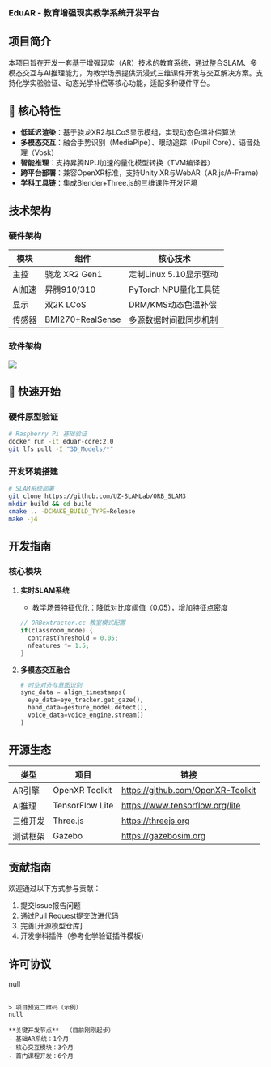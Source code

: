 ### EduAR - 教育增强现实教学系统开发平台


## 项目简介
本项目旨在开发一套基于增强现实（AR）技术的教育系统，通过整合SLAM、多模态交互与AI推理能力，为教学场景提供沉浸式三维课件开发与交互解决方案。支持化学实验验证、动态光学补偿等核心功能，适配多种硬件平台。

## 🌟 核心特性
- **低延迟渲染**：基于骁龙XR2与LCoS显示模组，实现动态色温补偿算法
- **多模态交互**：融合手势识别（MediaPipe）、眼动追踪（Pupil Core）、语音处理（Vosk）
- **智能推理**：支持昇腾NPU加速的量化模型转换（TVM编译器）
- **跨平台部署**：兼容OpenXR标准，支持Unity XR与WebAR（AR.js/A-Frame）
- **学科工具链**：集成Blender+Three.js的三维课件开发环境

## 技术架构
### 硬件架构
| 模块       | 组件                 | 核心技术                   |
|------------|----------------------|----------------------------|
| 主控       | 骁龙 XR2 Gen1       | 定制Linux 5.10显示驱动     |
| AI加速     | 昇腾910/310         | PyTorch NPU量化工具链      |
| 显示       | 双2K LCoS           | DRM/KMS动态色温补偿        |
| 传感器     | BMI270+RealSense    | 多源数据时间戳同步机制     |

### 软件架构
![](https://wy-static.wenxiaobai.com/chat-doc/6bfcecee05a82efa73273d9a50f1ca4f-image.png)

## 🚀 快速开始
### 硬件原型验证
```bash
# Raspberry Pi 基础验证
docker run -it eduar-core:2.0
git lfs pull -I "3D_Models/*"
```

### 开发环境搭建
```bash
# SLAM系统部署
git clone https://github.com/UZ-SLAMLab/ORB_SLAM3
mkdir build && cd build
cmake .. -DCMAKE_BUILD_TYPE=Release
make -j4
```

## 开发指南
### 核心模块
1. **实时SLAM系统**
   - 教学场景特征优化：降低对比度阈值（0.05），增加特征点密度
   ```cpp
   // ORBextractor.cc 教室模式配置
   if(classroom_mode) {
     contrastThreshold = 0.05;
     nfeatures *= 1.5;
   }
   ```

2. **多模态交互融合**
   ```python
   # 时空对齐与意图识别
   sync_data = align_timestamps(
     eye_data=eye_tracker.get_gaze(),
     hand_data=gesture_model.detect(),
     voice_data=voice_engine.stream()
   )
   ```

## 开源生态
| 类型           | 项目                  | 链接                          |
|----------------|-----------------------|-------------------------------|
| AR引擎         | OpenXR Toolkit        | https://github.com/OpenXR-Toolkit |
| AI推理         | TensorFlow Lite       | https://www.tensorflow.org/lite |
| 三维开发       | Three.js              | https://threejs.org           |
| 测试框架       | Gazebo                | https://gazebosim.org         |

## 贡献指南
欢迎通过以下方式参与贡献：
1. 提交Issue报告问题
2. 通过Pull Request提交改进代码
3. 完善[开源模型仓库]
4. 开发学科插件（参考化学验证插件模板）

## 许可协议
null

```

> 项目预览二维码（示例）  
null

**关键开发节点**  （目前刚刚起步）
- 基础AR系统：1个月  
- 核心交互模块：3个月  
- 首门课程开发：6个月  

